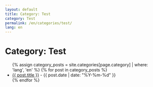 ```yaml
---
layout: default
title: Category: Test
category: Test
permalink: /en/categories/test/
lang: en
---
```


<!-- en/categories/test.md -->
<h1>Category: Test</h1>
<ul>
  {% assign category_posts = site.categories[page.category] | where: 'lang', 'en' %}
  {% for post in category_posts %}
    <li>
      <a href="{{ post.url }}">{{ post.title }}</a> - {{ post.date | date: "%Y-%m-%d" }}
    </li>
  {% endfor %}
</ul>

